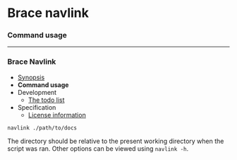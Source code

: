 # Brace navlink
### Command usage

----
### Brace Navlink
* [Synopsis ](https://github.com/restarian/brace_navlink/blob/master/docs/README.md)
* **Command usage**
* Development
  * [The todo list](https://github.com/restarian/brace_navlink/blob/master/docs/development/todo.md)
* Specification
  * [License information](https://github.com/restarian/brace_navlink/blob/master/docs/specification/license.md)

```navlink ./path/to/docs```

The directory should be relative to the present working directory when the script was ran. Other options can be viewed using ```navlink -h```.

